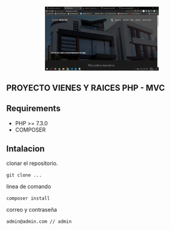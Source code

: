 <p align="center">
<img width="300" src="https://raw.githubusercontent.com/tucno21/bienesraices_MVC_php/main/foto.png" alt="foto">
</a>

## PROYECTO VIENES Y RAICES PHP - MVC

## Requirements

- PHP >= 7.3.0
- COMPOSER

## Intalacion

clonar el repositorio.

```
git clone ...
```

linea de comando

```
composer install
```

correo y contraseña

```
admin@admin.com // admin
```

